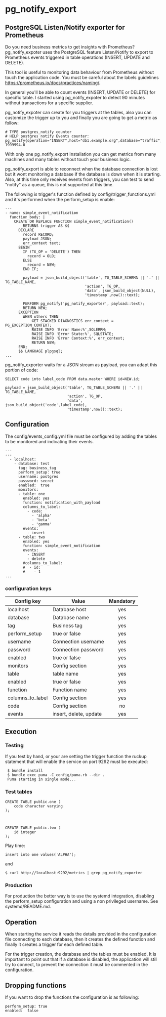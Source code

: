 # pg_notify_export
## PostgreSQL Listen/Notify exporter for Prometheus
Do you need business metrics to get insights with Prometheus?
pg_notify_expoter uses the PostgreSQL feature Listen/Notify to export to Prometheus events triggered in table operations (INSERT, UPDATE and DELETE).

This tool is useful to monitoring data behaviour from Prometheus without touch the application code. You must be careful about the labels guidelines  https://prometheus.io/docs/practices/naming/.

In general you'll be able to count events (INSERT, UPDATE or DELETE) for specific table. I started using pg_notify_expoter to detect 90 minutes without transactions for a specific supplier.

pg_notify_expoter can create for you triggers at the tables, also you can customize the trigger up to you and finally you are going to get a metric as follow:
```
# TYPE postgres_notify counter
# HELP postgres_notify Events counter:
pg_notify{operation="INSERT",host="db1.example.org",database="traffic",tag="carrier_one",schema="tx",table="outbund"} 1999994.0
```

With only one pg_notify_export Installation you can get metrics from many machines and many tables without touch your business logic.

pg_notify_export is able to reconnect when the database connection is lost but it wont monitoring a database if the database is down when it is starting. Also, at this time only receives events from triggers, you can test to send "notify" as a queue, this is not supported at this time.

The following is trigger's function defined by config/trigger_functions.yml and it's performed when the perform_setup is enable:

```
---
- name: simple_event_notification
  function_body: |
    CREATE OR REPLACE FUNCTION simple_event_notification()
        RETURNS trigger AS $$
      DECLARE
        record RECORD;
        payload JSON;
        err_context text;
      BEGIN
        IF (TG_OP = 'DELETE') THEN
          record = OLD;
        ELSE
          record = NEW;
        END IF;

        payload = json_build_object('table', TG_TABLE_SCHEMA || '.' || TG_TABLE_NAME,
                                    'action', TG_OP,
                                    'data', json_build_object(NULL),
                                    'timestamp',now()::text);

        PERFORM pg_notify('pg_notify_exporter', payload::text);
        RETURN NEW;
      EXCEPTION
        WHEN others THEN
            GET STACKED DIAGNOSTICS err_context = PG_EXCEPTION_CONTEXT;
            RAISE INFO 'Error Name:%',SQLERRM;
            RAISE INFO 'Error State:%', SQLSTATE;
            RAISE INFO 'Error Context:%', err_context;
            RETURN NEW;
      END;
      $$ LANGUAGE plpgsql;
...

```

pg_notify_exporter waits for a JSON stream as payload, you can adapt this portion of code:
```
SELECT code into label_code FROM data.master WHERE id=NEW.id;

payload = json_build_object('table', TG_TABLE_SCHEMA || '.' || TG_TABLE_NAME,
                            'action', TG_OP,
                            'data', json_build_object('code',label_code),
                            'timestamp',now()::text);
```

## Configuration
The config/events_config.yml file must be configured by adding the tables to be monitored and indicating their events.
```
---
---
  - localhost:
    - database: test
      tag: business_tag
      perform_setup: true
      username: postgres
      password: secret
      enabled:  true
      monitors:
      - table: one
        enabled: yes
        function: notification_with_payload
        columns_to_label:
          - code:
            - 'alpha'
            - 'beta'
            - 'gamma'
        events:
          - insert
      - table: two
        enabled: yes
        function: simple_event_notification
        events:
          - INSERT
          - delete
        #columns_to_label:
        #  - id:
        #    - 1
...
```
### configuration keys


| Config key | Value | Mandatory |
|------------|-------|:---------:|
| localhost | Database host | yes |
| database  | Database name | yes |
| tag | Business tag | yes |
| perform_setup | true or false | yes |
| username | Connection username | yes |
| password | Connection password | yes |
| enabled  | true or false | yes |
| monitors | Config section | yes |
| table | table name | yes |
| enabled  | true or false | yes |
| function | Function name | yes |
| columns_to_label | Config section | yes |
| code |  Config section | no |
| events | insert, delete, update | yes |


## Execution
### Testing
If you test by hand, or your are setting the trigger function the ruckup statement that will enable the service on port 9292 must be executed:
```
 $ bundle install
 $ bundle exec puma -C config/puma.rb --dir .
 Puma starting in single mode...
```
### Test tables
```
CREATE TABLE public.one (
    code character varying
);



CREATE TABLE public.two (
    id integer
);
```
Play time:
```
insert into one values('ALPHA');
```
and
```
$ curl http://localhost:9292/metrics | grep pg_notify_exporter
```

### Production
For production the better way is to use the systemd integration, disabling the perform_setup configuration and using a non privileged username. See systemd/README.md.

## Operation
When starting the service it reads the details provided in the configuration file connecting to each database, then it creates the defined function and finally it creates a trigger for each defined table.

For the trigger creation, the database and the tables must be enabled. It is important to point out that if a database is disabled, the application will still try to connect,
to prevent the connection it must be commented in the configuration.

## Dropping functions
If you want to drop the functions the configuration is as following:
```
perform_setup: true
enabled:  false
```
